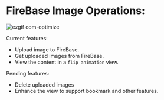 
# FireBase Image Operations:

![ezgif com-optimize](https://user-images.githubusercontent.com/54541188/83282598-d5650800-a1a7-11ea-943e-c097c78cbf51.gif)

Current features:
- Upload image to FireBase.
- Get uploaded images from FireBase.
- View the content in a `flip animation` view.

Pending features:
- Delete uploaded images
- Enhance the view to support bookmark and other features.
